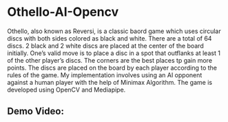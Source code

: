 # Othello-AI-Opencv


Othello, also known as Reversi, is a classic baord game which uses circular discs with both sides colored as black and white. There are a total of 64 discs. 2 black and 2 white discs are placed at the center of the board initially. One’s valid move is to place a disc in a spot that outflanks at least 1 of the other player’s discs. The corners are the best places tp gain more points. The discs are placed on the board by each player according to the rules of the game. My implementation involves using an AI opponent against a human player with the help of Minimax Algorithm. The game is developed using OpenCV and Mediapipe. 


## Demo Video:

